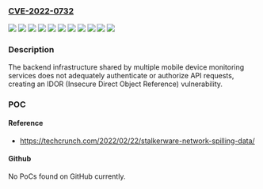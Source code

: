 ### [CVE-2022-0732](https://cve.mitre.org/cgi-bin/cvename.cgi?name=CVE-2022-0732)
![](https://img.shields.io/static/v1?label=Product&message=Copy9&color=blue)
![](https://img.shields.io/static/v1?label=Product&message=ExactSpy&color=blue)
![](https://img.shields.io/static/v1?label=Product&message=FoneTracker&color=blue)
![](https://img.shields.io/static/v1?label=Product&message=GuestSpy&color=blue)
![](https://img.shields.io/static/v1?label=Product&message=MxSpy&color=blue)
![](https://img.shields.io/static/v1?label=Product&message=SecondClone&color=blue)
![](https://img.shields.io/static/v1?label=Product&message=The%20Truth%20Spy&color=blue)
![](https://img.shields.io/static/v1?label=Product&message=TheSpyApp&color=blue)
![](https://img.shields.io/static/v1?label=Product&message=iSpyoo&color=blue)
![](https://img.shields.io/static/v1?label=Version&message=All%20&color=brightgreen)
![](https://img.shields.io/static/v1?label=Vulnerability&message=CWE-284%20Improper%20Access%20Control&color=brightgreen)

### Description

The backend infrastructure shared by multiple mobile device monitoring services does not adequately authenticate or authorize API requests, creating an IDOR (Insecure Direct Object Reference) vulnerability.

### POC

#### Reference
- https://techcrunch.com/2022/02/22/stalkerware-network-spilling-data/

#### Github
No PoCs found on GitHub currently.

